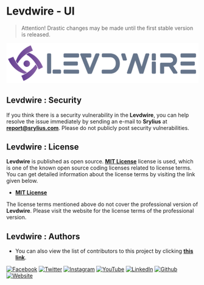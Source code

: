 # Levdwire - UI

> Attention! Drastic changes may be made until the first stable version is released.

<p align="center">
  <picture>
    <source media="(prefers-color-scheme: dark)" srcset="https://raw.githubusercontent.com/levdwire/design/f9cd3abe682bae4124b8f7c65089462a35c83396/Logo/RGB/SVG/levdwire-dark.svg">
    <source media="(prefers-color-scheme: light)" srcset="https://raw.githubusercontent.com/levdwire/design/f9cd3abe682bae4124b8f7c65089462a35c83396/Logo/RGB/SVG/levdwire-light.svg">
    <img alt="Levdwire" src="https://raw.githubusercontent.com/levdwire/design/f9cd3abe682bae4124b8f7c65089462a35c83396/Logo/RGB/SVG/levdwire-light.svg" width="600">
  </picture>
</p>

## Levdwire : Security
If you think there is a security vulnerability in the **Levdwire**, you can help resolve the
issue immediately by sending an e-mail to **Srylius** at **<report@srylius.com>**. Please do
not publicly post security vulnerabilities.

## Levdwire : License
**Levdwire** is published as open source. **[MIT License](license.md)** license is used, which
is one of the known open source coding licenses related to license terms. You can get detailed information
about the license terms by visiting the link given below.

- **[MIT License](license.md)**

The license terms mentioned above do not cover the professional version of **Levdwire**. Please visit the website for the license terms of the professional version.

## Levdwire : Authors
- You can also view the list of contributors to this project by clicking **[this link](https://github.com/levdwire/levdwire/graphs/contributors)**.

[![Facebook](https://img.shields.io/static/v1?message=srylius&style=for-the-badge&logo=facebook&labelColor=1367d4&color=1877F2&logoColor=white&label=%20)](https://facebook.com/srylius)
[![Twitter](https://img.shields.io/static/v1?message=srylius&style=for-the-badge&logo=x&labelColor=1886c9&color=1DA1F2&logoColor=white&label=%20)](https://twitter.com/srylius)
[![Instagram](https://img.shields.io/static/v1?message=srylius&style=for-the-badge&logo=instagram&labelColor=ad2491&color=C32AA3&logoColor=white&label=%20)](https://instagram.com/srylius)
[![YouTube](https://img.shields.io/static/v1?message=srylius&style=for-the-badge&logo=youtube&labelColor=b30202&color=FF0000&logoColor=white&label=%20)](https://youtube.com/@srylius)
[![LinkedIn](https://img.shields.io/static/v1?message=srylius&style=for-the-badge&logo=linkedin&labelColor=0856a3&color=0A66C2&logoColor=white&label=%20)](https://linkedin.com/company/srylius)
[![Github](https://img.shields.io/static/v1?message=srylius&style=for-the-badge&logo=github&labelColor=0f0f0f&color=161717&logoColor=white&label=%20)](https://github.com/srylius)
[![Website](https://img.shields.io/static/v1?message=srylius&style=for-the-badge&logo=dribbble&labelColor=cc5c33&color=eb6a3b&logoColor=white&label=%20)](https://srylius.com)
